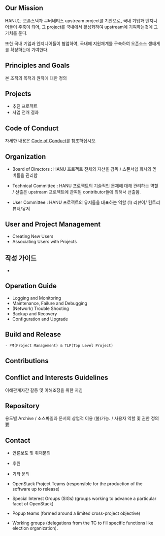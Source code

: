 ## Our Mission 
HANU는 오픈스택과 쿠버네티스 upstream project를 기반으로, 국내 기업과 엔지니어들이 주축이 되어, 그 project를 국내에서 활성화하여 upstream에 기여하는것에 그 가치를 둔다.

또한 국내 기업과 엔지니어들이 협업하여, 국내에 지원체계를 구축하여 오픈소스  생태계를 확장하는데 기여한다. 



## Principles and Goals
본 조직의 목적과 원칙에 대한 정의 



## Projects
- 추진 프로젝트 
- 사업 전개 결과 



## Code of Conduct
자세한 내용은 [Code of Conduct](code-of-conduct.m)를 참조하십시오.



## Organization

   - Board of Directors : HANU 프로젝트 전체와  자산을  감독 / 스폰서쉽 회사와 멤버들을 관리함
 
   - Technical Committee : HANU 프로젝트의 기술적인 문제에 대해 관리하는 역할 / 선출은 upstream 프로젝트에 관여된 contributor들에 의해서 선출됨. 
   
   - User Committee : HANU 프로젝트의 유저들을 대표하는 역할 
     (1) 리뷰어/ 컨트리뷰터/유저
   
   
## User and Project Management
   - Creating New Users
   - Associating Users with Projects


## 작성 가이드 
   - 
## Operation Guide 
   - Logging and Monitoring 
   - Maintenance, Failure and Debugging 
   - (Network) Trouble Shooting 
   - Backup and Recovery 
   - Configuration and Upgrade 
 

 
 
##  Build and Release 
    - PM(Project Management) & TLP(Top Level Project)

 

##  Contributions



##  Conflict and Interests Guidelines

   이해관계자간 갈등 및 이해조정을 위한 지침 
   


## Repository 

용도별 Archive / 소스파일과 문서의 상업적 이용 (불)가능. / 사용자 역할 및 권한 정의 要

 




## Contact

   - 언론보도 및 취재문의 
   
   - 후원 
   
   - 기타 문의 
   
   
   
 - OpenStack Project Teams (responsible for the production of the software up to release)
 - Special Interest Groups (SIGs) (groups working to advance a particular facet of OpenStack)
 - Popup teams (formed around a limited cross-project objective) 
 - Working groups (delegations from the TC to fill specific functions like election organization).

   
   
   
